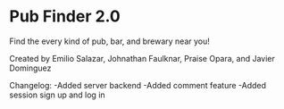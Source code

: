 # Pub Finder 2.0

Find the every kind of pub, bar, and brewary near you!

Created by Emilio Salazar, Johnathan Faulknar, Praise Opara, and Javier Dominguez

Changelog:
-Added server backend
-Added comment feature
-Added session sign up and log in